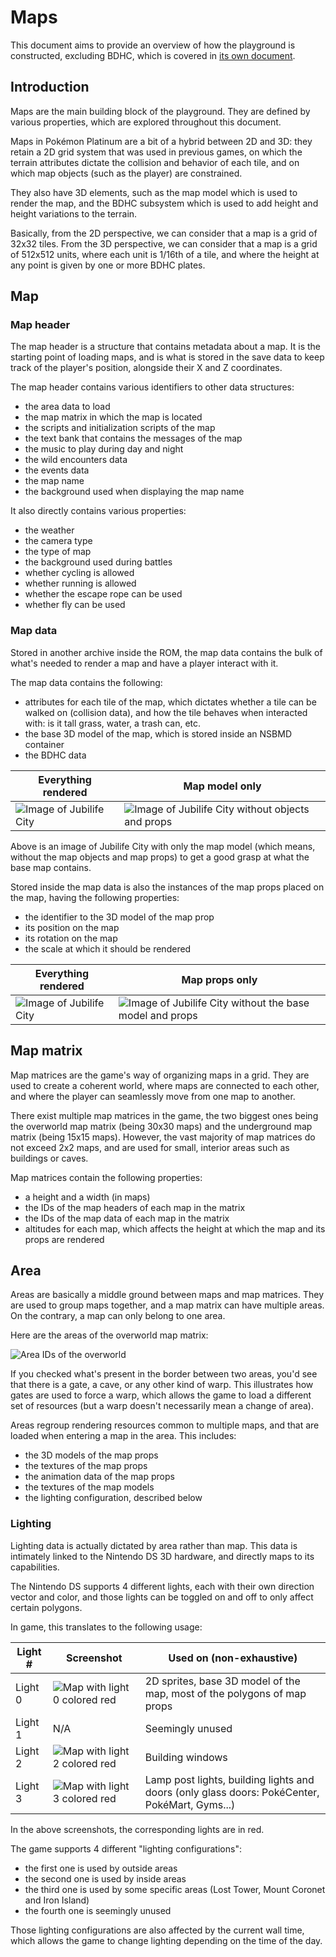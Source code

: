 # Maps

This document aims to provide an overview of how the playground is constructed,
excluding BDHC, which is covered in [its own document](bdhc.md).

## Introduction

Maps are the main building block of the playground. They are defined by various
properties, which are explored throughout this document.

Maps in Pokémon Platinum are a bit of a hybrid between 2D and 3D: they retain a
2D grid system that was used in previous games, on which the terrain attributes
dictate the collision and behavior of each tile, and on which map objects (such
as the player) are constrained.

They also have 3D elements, such as the map model which is used to render the
map, and the BDHC subsystem which is used to add height and height variations
to the terrain.

Basically, from the 2D perspective, we can consider that a map is a grid of 32x32
tiles. From the 3D perspective, we can consider that a map is a grid of 512x512 units,
where each unit is 1/16th of a tile, and where the height at any point is given
by one or more BDHC plates.

## Map

### Map header

The map header is a structure that contains metadata about a map. It is the
starting point of loading maps, and is what is stored in the save data to keep
track of the player's position, alongside their X and Z coordinates.

The map header contains various identifiers to other data structures:

- the area data to load
- the map matrix in which the map is located
- the scripts and initialization scripts of the map
- the text bank that contains the messages of the map
- the music to play during day and night
- the wild encounters data
- the events data
- the map name
- the background used when displaying the map name

It also directly contains various properties:

- the weather
- the camera type
- the type of map
- the background used during battles
- whether cycling is allowed
- whether running is allowed
- whether the escape rope can be used
- whether fly can be used

### Map data

Stored in another archive inside the ROM, the map data contains the bulk of
what's needed to render a map and have a player interact with it.

The map data contains the following:

- attributes for each tile of the map, which dictates whether a tile can be
  walked on (collision data), and how the tile behaves when interacted with:
  is it tall grass, water, a trash can, etc.
- the base 3D model of the map, which is stored inside an NSBMD container
- the BDHC data

| Everything rendered                                                                                        | Map model only                                                                                                                       |
| ---------------------------------------------------------------------------------------------------------- | ------------------------------------------------------------------------------------------------------------------------------------ |
| ![Image of Jubilife City](https://github.com/user-attachments/assets/953bafe8-7a55-4843-82c1-298da1a2cfb6) | ![Image of Jubilife City without objects and props](https://github.com/user-attachments/assets/c0787f2f-7e0c-4a7b-ae99-b1f934dcd6fa) |

Above is an image of Jubilife City with only the map model (which means, without
the map objects and map props) to get a good grasp at what the base map contains.

Stored inside the map data is also the instances of the map props placed on the map,
having the following properties:

- the identifier to the 3D model of the map prop
- its position on the map
- its rotation on the map
- the scale at which it should be rendered

| Everything rendered                                                                                        | Map props only                                                                                                                              |
| ---------------------------------------------------------------------------------------------------------- | ------------------------------------------------------------------------------------------------------------------------------------------- |
| ![Image of Jubilife City](https://github.com/user-attachments/assets/953bafe8-7a55-4843-82c1-298da1a2cfb6) | ![Image of Jubilife City without the base model and props](https://github.com/user-attachments/assets/3263671c-509d-4fc1-8f80-905e4e4d1baf) |

## Map matrix

Map matrices are the game's way of organizing maps in a grid. They are used to
create a coherent world, where maps are connected to each other, and where the
player can seamlessly move from one map to another.

There exist multiple map matrices in the game, the two biggest ones being the
overworld map matrix (being 30x30 maps) and the underground map matrix (being
15x15 maps). However, the vast majority of map matrices do not exceed 2x2 maps,
and are used for small, interior areas such as buildings or caves.

Map matrices contain the following properties:

- a height and a width (in maps)
- the IDs of the map headers of each map in the matrix
- the IDs of the map data of each map in the matrix
- altitudes for each map, which affects the height at which the map and its
  props are rendered

## Area

Areas are basically a middle ground between maps and map matrices. They are used
to group maps together, and a map matrix can have multiple areas. On the contrary,
a map can only belong to one area.

Here are the areas of the overworld map matrix:

![Area IDs of the overworld](https://github.com/user-attachments/assets/93da276c-cbee-4a4a-b120-63af10a18373)

If you checked what's present in the border between two areas, you'd see that there is
a gate, a cave, or any other kind of warp. This illustrates how gates are used to force
a warp, which allows the game to load a different set of resources (but a warp doesn't
necessarily mean a change of area).

Areas regroup rendering resources common to multiple maps, and that are loaded
when entering a map in the area. This includes:

- the 3D models of the map props
- the textures of the map props
- the animation data of the map props
- the textures of the map models
- the lighting configuration, described below

### Lighting

Lighting data is actually dictated by area rather than map. This data is intimately
linked to the Nintendo DS 3D hardware, and directly maps to its capabilities.

The Nintendo DS supports 4 different lights, each with their own direction vector
and color, and those lights can be toggled on and off to only affect certain polygons.

In game, this translates to the following usage:

| Light # | Screenshot                                                                                                       | Used on (non-exhaustive)                                                                      |
| ------- | ---------------------------------------------------------------------------------------------------------------- | --------------------------------------------------------------------------------------------- |
| Light 0 | ![Map with light 0 colored red](https://github.com/user-attachments/assets/0f8d5f48-0eb5-46fa-9d7a-97b4cae2024c) | 2D sprites, base 3D model of the map, most of the polygons of map props                       |
| Light 1 | N/A                                                                                                              | Seemingly unused                                                                              |
| Light 2 | ![Map with light 2 colored red](https://github.com/user-attachments/assets/1412f228-09ef-4f16-9a9c-dca1257aeae4) | Building windows                                                                              |
| Light 3 | ![Map with light 3 colored red](https://github.com/user-attachments/assets/0ea2d3ec-8c15-46e8-b6aa-8905a617b856) | Lamp post lights, building lights and doors (only glass doors: PokéCenter, PokéMart, Gyms...) |

In the above screenshots, the corresponding lights are in red.

The game supports 4 different "lighting configurations":

- the first one is used by outside areas
- the second one is used by inside areas
- the third one is used by some specific areas (Lost Tower, Mount Coronet and
  Iron Island)
- the fourth one is seemingly unused

Those lighting configurations are also affected by the current wall time, which
allows the game to change lighting depending on the time of the day.

